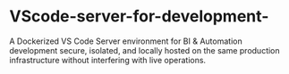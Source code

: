 # VScode-server-for-development-
A Dockerized VS Code Server environment for BI &amp; Automation development  secure, isolated, and locally hosted on the same production infrastructure without interfering with live operations.
